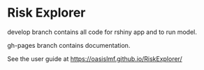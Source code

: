# Risk Explorer

develop branch contains all code for rshiny app and to run model.


gh-pages branch contains documentation.


See the user guide at https://oasislmf.github.io/RiskExplorer/

